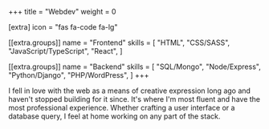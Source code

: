 +++
title = "Webdev"
weight = 0

[extra]
icon = "fas fa-code fa-lg"

[[extra.groups]]
name = "Frontend"
skills = [
    "HTML",
    "CSS/SASS",
    "JavaScript/TypeScript",
    "React",
]

[[extra.groups]]
name = "Backend"
skills = [
    "SQL/Mongo",
    "Node/Express",
    "Python/Django",
    "PHP/WordPress",
]
+++

I fell in love with the web as a means of creative expression long ago and haven't stopped building for it since. It's where I'm most fluent and have the most professional experience. Whether crafting a user interface or a database query, I feel at home working on any part of the stack.
